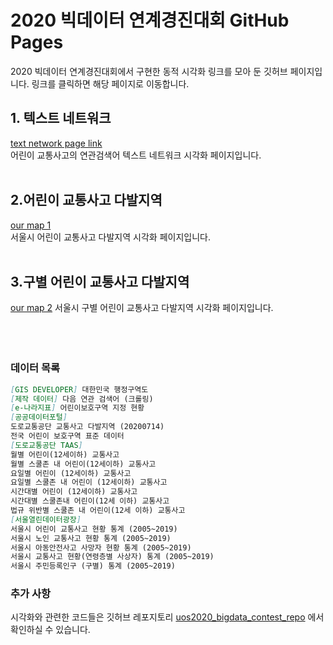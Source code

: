 # 2020 빅데이터 연계경진대회 GitHub Pages

2020 빅데이터 연계경진대회에서 구현한 동적 시각화 링크를 모아 둔 깃허브 페이지입니다. 링크를 클릭하면 해당 페이지로 이동합니다.

## 1. 텍스트 네트워크 
[text network page link](https://angelfox4.github.io/Portfolio/network/)<br>
어린이 교통사고의 연관검색어 텍스트 네트워크 시각화 페이지입니다.
<br><br>
## 2.어린이 교통사고 다발지역 
[our map 1](https://rawcdn.githack.com/yourmean/uos2020_bigdata_map/fd8d017d0c3199d717b4a57d5359877ffc8fd5d5/map_1.html) <br>
서울시 어린이 교통사고 다발지역 시각화 페이지입니다.
<br><br>
## 3.구별 어린이 교통사고 다발지역
[our map 2](https://rawcdn.githack.com/yourmean/uos2020_bigdata_map/fd8d017d0c3199d717b4a57d5359877ffc8fd5d5/map_2.html) 
서울시 구별 어린이 교통사고 다발지역 시각화 페이지입니다.
<br><br><br><br>


### 데이터 목록
```markdown
[GIS DEVELOPER] 대한민국 행정구역도
[제작 데이터] 다음 연관 검색어 (크롤링)
[e-나라지표] 어린이보호구역 지정 현황
[공공데이터포털]
도로교통공단 교통사고 다발지역 (20200714)
전국 어린이 보호구역 표준 데이터
[도로교통공단 TAAS]
월별 어린이(12세이하) 교통사고 
월별 스쿨존 내 어린이(12세이하) 교통사고 
요일별 어린이 (12세이하) 교통사고 
요일별 스쿨존 내 어린이 (12세이하) 교통사고 
시간대별 어린이 (12세이하) 교통사고 
시간대별 스쿨존내 어린이(12세 이하) 교통사고 
법규 위반별 스쿨존 내 어린이(12세 이하) 교통사고
[서울열린데이터광장] 
서울시 어린이 교통사고 현황 통계 (2005~2019)
서울시 노인 교통사고 현황 통계 (2005~2019) 
서울시 아동안전사고 사망자 현황 통계 (2005~2019) 
서울시 교통사고 현황(연령층별 사상자) 통계 (2005~2019) 
서울시 주민등록인구 (구별) 통계 (2005~2019)
```

### 추가 사항
시각화와 관련한 코드들은 깃허브 레포지토리 [uos2020_bigdata_contest_repo](https://github.com/yourmean/uos2020_bigdata_contest) 에서 확인하실 수 있습니다.
